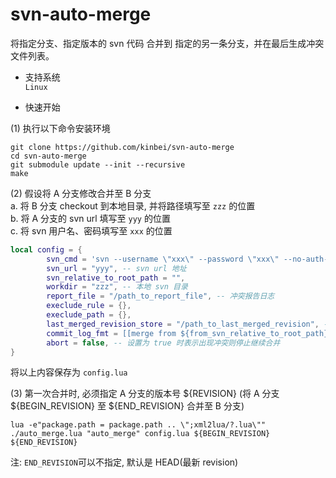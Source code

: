 # svn-auto-merge
将指定分支、指定版本的 svn 代码 合并到 指定的另一条分支，并在最后生成冲突文件列表。

- 支持系统    
`Linux`

- 快速开始

(1) 执行以下命令安装环境
```
git clone https://github.com/kinbei/svn-auto-merge
cd svn-auto-merge
git submodule update --init --recursive
make
```

(2) 假设将 A 分支修改合并至 B 分支    
a. 将 B 分支 checkout 到本地目录, 并将路径填写至 `zzz` 的位置    
b. 将 A 分支的 svn url 填写至 `yyy` 的位置    
c. 将 svn 用户名、密码填写至 `xxx` 的位置

```lua
local config = {
		svn_cmd = 'svn --username \"xxx\" --password \"xxx\" --no-auth-cache',
		svn_url = "yyy", -- svn url 地址
		svn_relative_to_root_path = "",
		workdir = "zzz", -- 本地 svn 目录
		report_file = "/path_to_report_file", -- 冲突报告日志
		execlude_rule = {},
		execlude_path = {},
		last_merged_revision_store = "/path_to_last_merged_revision", -- 程序用于保存最后已经合并过的版本号
		commit_log_fmt = [[merge from ${from_svn_relative_to_root_path} ${from_revision}|${from_commit_log}]], -- 合并代码后提交的 svn log 格式
		abort = false, -- 设置为 true 时表示出现冲突则停止继续合并
}
```
将以上内容保存为 `config.lua`   

(3) 第一次合并时, 必须指定 A 分支的版本号 ${REVISION} (将 A 分支 ${BEGIN_REVISION} 至 ${END_REVISION} 合并至 B 分支)
```
lua -e"package.path = package.path .. \";xml2lua/?.lua\"" ./auto_merge.lua "auto_merge" config.lua ${BEGIN_REVISION} ${END_REVISION}
```
注: `END_REVISION`可以不指定, 默认是 HEAD(最新 revision)    


